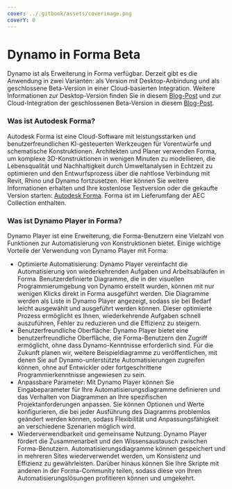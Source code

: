 ```yaml
---
cover: ../.gitbook/assets/coverimage.png
coverY: 0
---
```


# Dynamo in Forma Beta

Dynamo ist als Erweiterung in Forma verfügbar. Derzeit gibt es die Anwendung in zwei Varianten: als Version mit Desktop-Anbindung und als geschlossene Beta-Version in einer Cloud-basierten Integration. Weitere Informationen zur Desktop-Version finden Sie in diesem [Blog-Post](https://dynamobim.org/dynamo-in-forma/) und zur Cloud-Integration der geschlossenen Beta-Version in diesem [Blog-Post](https://dynamobim.org/dynamo-as-a-service-powers-up-dynamo-player-in-forma/).

### Was ist Autodesk Forma?

Autodesk Forma ist eine Cloud-Software mit leistungsstarken und benutzerfreundlichen KI-gesteuerten Werkzeugen für Vorentwürfe und schematische Konstruktionen. Architekten und Planer verwenden Forma, um komplexe 3D-Konstruktionen in wenigen Minuten zu modellieren, die Lebensqualität und Nachhaltigkeit durch Umweltanalysen in Echtzeit zu optimieren und den Entwurfsprozess über die nahtlose Verbindung mit Revit, Rhino und Dynamo fortzusetzen. Hier können Sie weitere Informationen erhalten und Ihre kostenlose Testversion oder die gekaufte Version starten: [Autodesk Forma](https://www.autodesk.de/products/forma/overview?term=1-YEAR\&tab=subscription). Forma ist im Lieferumfang der AEC Collection enthalten.  

### Was ist Dynamo Player in Forma?

Dynamo Player ist eine Erweiterung, die Forma-Benutzern eine Vielzahl von Funktionen zur Automatisierung von Konstruktionen bietet. Einige wichtige Vorteile der Verwendung von Dynamo Player mit Forma: 

* Optimierte Automatisierung: Dynamo Player vereinfacht die Automatisierung von wiederkehrenden Aufgaben und Arbeitsabläufen in Forma. Benutzerdefinierte Diagramme, die in der visuellen Programmierumgebung von Dynamo erstellt wurden, können mit nur wenigen Klicks direkt in Forma ausgeführt werden. Die Diagramme werden als Liste in Dynamo Player angezeigt, sodass sie bei Bedarf leicht ausgewählt und ausgeführt werden können. Dieser optimierte Prozess ermöglicht es Ihnen, wiederkehrende Aufgaben schnell auszuführen, Fehler zu reduzieren und die Effizienz zu steigern. 
* Benutzerfreundliche Oberfläche: Dynamo Player bietet eine benutzerfreundliche Oberfläche, die Forma-Benutzern den Zugriff ermöglicht, ohne dass Dynamo-Kenntnisse erforderlich sind. Für die Zukunft planen wir, weitere Beispieldiagramme zu veröffentlichen, mit denen Sie auf Dynamo-unterstützte Automatisierungen zugreifen können, ohne auf Entwickler oder fortgeschrittene Programmierkenntnisse angewiesen zu sein.
* Anpassbare Parameter: Mit Dynamo Player können Sie Eingabeparameter für Ihre Automatisierungsdiagramme definieren und das Verhalten von Diagrammen an Ihre spezifischen Projektanforderungen anpassen. Sie können Optionen und Werte konfigurieren, die bei jeder Ausführung des Diagramms problemlos geändert werden können, sodass Flexibilität und Anpassungsfähigkeit an verschiedene Szenarien möglich wird. 
* Wiederverwendbarkeit und gemeinsame Nutzung: Dynamo Player fördert die Zusammenarbeit und den Wissensaustausch zwischen Forma-Benutzern. Automatisierungsdiagramme können gespeichert und in mehreren Sites wiederverwendet werden, um Konsistenz und Effizienz zu gewährleisten. Darüber hinaus können Sie Ihre Skripte mit anderen in der Forma-Community teilen, sodass diese von Ihren Automatisierungslösungen profitieren können und umgekehrt. 
